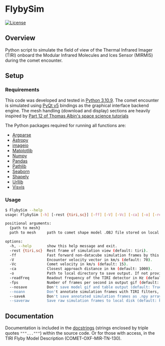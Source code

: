 # FlybySim 
[![License](https://img.shields.io/badge/License-BSD%203--Clause-blue.svg)](https://opensource.org/licenses/BSD-3-Clause)

## Overview
Python script to simulate the field of view of the Thermal Infrared Imager (TIRI) onboard the Modular Infrared Molecules and Ices Sensor (MIRMIS) during the comet encounter.


## Setup
### Requirements
This code was developed and tested in [Python 3.10.9](https://docs.python.org/release/3.10.9/). The comet encounter is simulated using [PyQt v5](https://www.riverbankcomputing.com/static/Docs/PyQt5/) bindings as the graphical interface backend engine. The mesh handling (download and display) sections are heavily inspired by [Part 12 of Thomas Albin's space science tutorials](https://github.com/ThomasAlbin/SpaceScienceTutorial)

The Python packages required for running all functions are:

* [Argparse](https://docs.python.org/3/library/argparse.html)
* [Astropy](http://www.astropy.org/)
* [imageio](https://imageio.readthedocs.io/en/stable/)
* [Matplotlib](https://matplotlib.org/)
* [Numpy](http://www.numpy.org/)
* [Pandas](https://pandas.pydata.org/)
* [Pathlib](https://docs.python.org/3/library/pathlib.html)
* [Seaborn](https://seaborn.pydata.org/)
* [Shapely](https://shapely.readthedocs.io/en/stable/)
* [Urllib](https://docs.python.org/3/library/urllib.html)
* [Visvis](https://github.com/almarklein/visvis)

### Usage
```bash
$ FlybySim --help
usage: FlybySim [-h] [-rest {tiri,sc}] [-ff] [-V] [-Vc] [-ca] [-o] [-readfreq] [-fps] [--nosave] [--noann] [--saveA] [--saveraw] {path to mesh}

positional arguments:
  {path to mesh}
  path to mesh     path to comet shape model .OBJ file stored on local disk.

options:
  -h, --help       show this help message and exit.
  -rest {tiri,sc}  Rest frame of simulation view (default: tiri).
  -ff      		   Fast forward non-datacube simulation frames by this amount (default: 20).
  -V               Encounter velocity vector in km/s (default: 70).
  -Vc              Comet velocity in km/s (default: 15).
  -ca              Closest approach distance in km (default: 1000).
  -o       		   Path to local directory to save output. If not provided,defaults to current working directory (default:current working directory).
  -readfreq        Readout frequency of the TIRI detector in Hz (default:0.05).
  -fps             Number of frames per second in output gif (default: 20).
  --nosave         Don't save model gif and table output (default: True).
  --noann          Don't annotate simulation frames with TIRI filters, etc (default: True).
  --saveA          Don't save annotated simulation frames as .npy arrays (default: False).
  --saveraw        Save raw simulation frames to local disk (default: False).

```


## Documentation
Documentation is included in the [docstrings](https://www.python.org/dev/peps/pep-0257/) (strings enclosed by triple quotes `"""..."""`) within the source code.
Or for those with access, in the TIRI Flyby Model Description (COMET-OXF-MIR-TN-130).


